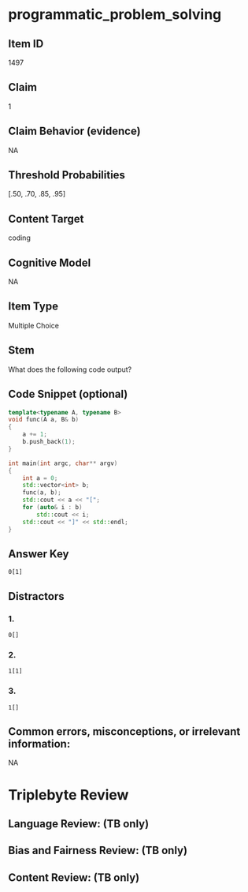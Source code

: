 # programmatic_problem_solving

## Item ID
1497

## Claim
1

## Claim Behavior (evidence)
NA

## Threshold Probabilities
[.50, .70, .85, .95]

## Content Target
coding

## Cognitive Model
NA

## Item Type
Multiple Choice

## Stem
What does the following code output?

## Code Snippet (optional)
```cpp
template<typename A, typename B>
void func(A a, B& b)
{
    a += 1;
    b.push_back(1);
}

int main(int argc, char** argv)
{
    int a = 0;
    std::vector<int> b;
    func(a, b);
    std::cout << a << "[";
    for (auto& i : b)
        std::cout << i;
    std::cout << "]" << std::endl;
}
```

## Answer Key
`0[1]`

## Distractors

### 1.
`0[]`

### 2.
`1[1]`

### 3.
`1[]`

## Common errors, misconceptions, or irrelevant information:
NA

# Triplebyte Review


## Language Review: (TB only)


## Bias and Fairness Review: (TB only)


## Content Review: (TB only)

